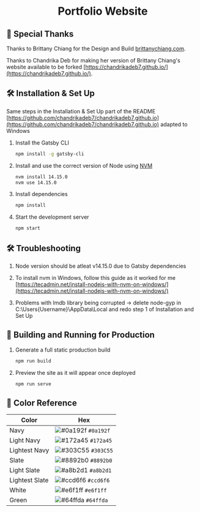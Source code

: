 <h1 align="center">
  Portfolio Website
</h1>

## 🤝 Special Thanks

Thanks to Brittany Chiang for the Design and Build [brittanychiang.com](https://brittanychiang.com).

Thanks to Chandrika Deb for making her version of Brittany Chiang's website available to be forked [https://chandrikadeb7.github.io/](https://chandrikadeb7.github.io/).

## 🛠 Installation & Set Up

Same steps in the Installation & Set Up part of the README [https://github.com/chandrikadeb7/chandrikadeb7.github.io](https://github.com/chandrikadeb7/chandrikadeb7.github.io) adapted to Windows

1. Install the Gatsby CLI

   ```sh
   npm install -g gatsby-cli
   ```

2. Install and use the correct version of Node using [NVM](https://github.com/nvm-sh/nvm)

   ```sh
   nvm install 14.15.0
   nvm use 14.15.0
   ```

3. Install dependencies

   ```sh
   npm install
   ```

4. Start the development server

   ```sh
   npm start
   ```

## 🛠 Troubleshooting

1. Node version should be atleat v14.15.0 due to Gatsby dependencies

2. To install nvm in Windows, follow this guide as it worked for me [https://tecadmin.net/install-nodejs-with-nvm-on-windows/](https://tecadmin.net/install-nodejs-with-nvm-on-windows/) 

3. Problems with lmdb library being corrupted -> delete node-gyp in C:\Users\{Username}\AppData\Local and redo step 1 of Installation and Set Up 

## 🚀 Building and Running for Production

1. Generate a full static production build

   ```sh
   npm run build
   ```

1. Preview the site as it will appear once deployed

   ```sh
   npm run serve
   ```

## 🎨 Color Reference

| Color          | Hex                                                                |
| -------------- | ------------------------------------------------------------------ |
| Navy           | ![#0a192f](https://via.placeholder.com/10/0a192f?text=+) `#0a192f` |
| Light Navy     | ![#172a45](https://via.placeholder.com/10/0a192f?text=+) `#172a45` |
| Lightest Navy  | ![#303C55](https://via.placeholder.com/10/303C55?text=+) `#303C55` |
| Slate          | ![#8892b0](https://via.placeholder.com/10/8892b0?text=+) `#8892b0` |
| Light Slate    | ![#a8b2d1](https://via.placeholder.com/10/a8b2d1?text=+) `#a8b2d1` |
| Lightest Slate | ![#ccd6f6](https://via.placeholder.com/10/ccd6f6?text=+) `#ccd6f6` |
| White          | ![#e6f1ff](https://via.placeholder.com/10/e6f1ff?text=+) `#e6f1ff` |
| Green          | ![#64ffda](https://via.placeholder.com/10/64ffda?text=+) `#64ffda` |
